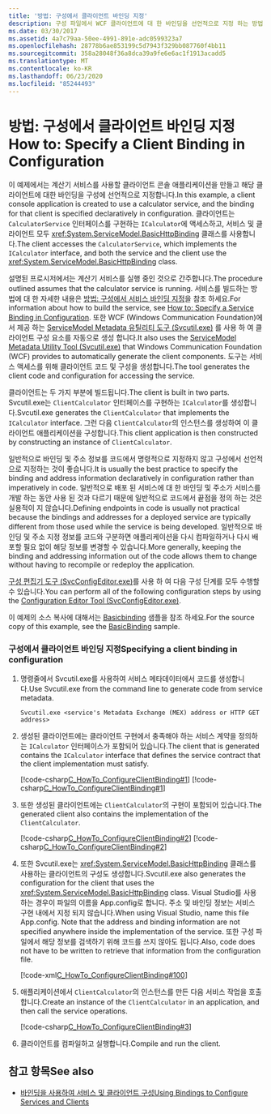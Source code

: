 ```yaml
---
title: '방법: 구성에서 클라이언트 바인딩 지정'
description: 구성 파일에서 WCF 클라이언트에 대 한 바인딩을 선언적으로 지정 하는 방법에 대해 알아봅니다. 클라이언트는이 예제에서 서비스에 액세스 합니다.
ms.date: 03/30/2017
ms.assetid: 4a7c79aa-50ee-4991-891e-adc0599323a7
ms.openlocfilehash: 28778b6ae853199c5d7943f329bb087760f4bb11
ms.sourcegitcommit: 358a28048f36a8dca39a9fe6e6ac1f1913acadd5
ms.translationtype: MT
ms.contentlocale: ko-KR
ms.lasthandoff: 06/23/2020
ms.locfileid: "85244493"
---
```

# <a name="how-to-specify-a-client-binding-in-configuration"></a><span data-ttu-id="b2cf5-104">방법: 구성에서 클라이언트 바인딩 지정</span><span class="sxs-lookup"><span data-stu-id="b2cf5-104">How to: Specify a Client Binding in Configuration</span></span>
<span data-ttu-id="b2cf5-105">이 예제에서는 계산기 서비스를 사용할 클라이언트 콘솔 애플리케이션을 만들고 해당 클라이언트에 대한 바인딩을 구성에 선언적으로 지정합니다.</span><span class="sxs-lookup"><span data-stu-id="b2cf5-105">In this example, a client console application is created to use a calculator service, and the binding for that client is specified declaratively in configuration.</span></span> <span data-ttu-id="b2cf5-106">클라이언트는 `CalculatorService` 인터페이스를 구현하는 `ICalculator`에 액세스하고, 서비스 및 클라이언트 모두 <xref:System.ServiceModel.BasicHttpBinding> 클래스를 사용합니다.</span><span class="sxs-lookup"><span data-stu-id="b2cf5-106">The client accesses the `CalculatorService`, which implements the `ICalculator` interface, and both the service and the client use the <xref:System.ServiceModel.BasicHttpBinding> class.</span></span>  
  
 <span data-ttu-id="b2cf5-107">설명된 프로시저에서는 계산기 서비스를 실행 중인 것으로 간주합니다.</span><span class="sxs-lookup"><span data-stu-id="b2cf5-107">The procedure outlined assumes that the calculator service is running.</span></span> <span data-ttu-id="b2cf5-108">서비스를 빌드하는 방법에 대 한 자세한 내용은 [방법: 구성에서 서비스 바인딩 지정](how-to-specify-a-service-binding-in-configuration.md)을 참조 하세요.</span><span class="sxs-lookup"><span data-stu-id="b2cf5-108">For information about how to build the service, see [How to: Specify a Service Binding in Configuration](how-to-specify-a-service-binding-in-configuration.md).</span></span> <span data-ttu-id="b2cf5-109">또한 WCF (Windows Communication Foundation)에서 제공 하는 [ServiceModel Metadata 유틸리티 도구 (Svcutil.exe)](servicemodel-metadata-utility-tool-svcutil-exe.md) 를 사용 하 여 클라이언트 구성 요소를 자동으로 생성 합니다.</span><span class="sxs-lookup"><span data-stu-id="b2cf5-109">It also uses the [ServiceModel Metadata Utility Tool (Svcutil.exe)](servicemodel-metadata-utility-tool-svcutil-exe.md) that Windows Communication Foundation (WCF) provides to automatically generate the client components.</span></span> <span data-ttu-id="b2cf5-110">도구는 서비스 액세스를 위해 클라이언트 코드 및 구성을 생성합니다.</span><span class="sxs-lookup"><span data-stu-id="b2cf5-110">The tool generates the client code and configuration for accessing the service.</span></span>  
  
 <span data-ttu-id="b2cf5-111">클라이언트는 두 가지 부분에 빌드됩니다.</span><span class="sxs-lookup"><span data-stu-id="b2cf5-111">The client is built in two parts.</span></span> <span data-ttu-id="b2cf5-112">Svcutil.exe는 `ClientCalculator` 인터페이스를 구현하는 `ICalculator`를 생성합니다.</span><span class="sxs-lookup"><span data-stu-id="b2cf5-112">Svcutil.exe generates the `ClientCalculator` that implements the `ICalculator` interface.</span></span> <span data-ttu-id="b2cf5-113">그런 다음 `ClientCalculator`의 인스턴스를 생성하여 이 클라이언트 애플리케이션을 구성합니다.</span><span class="sxs-lookup"><span data-stu-id="b2cf5-113">This client application is then constructed by constructing an instance of `ClientCalculator`.</span></span>  
  
 <span data-ttu-id="b2cf5-114">일반적으로 바인딩 및 주소 정보를 코드에서 명령적으로 지정하지 않고 구성에서 선언적으로 지정하는 것이 좋습니다.</span><span class="sxs-lookup"><span data-stu-id="b2cf5-114">It is usually the best practice to specify the binding and address information declaratively in configuration rather than imperatively in code.</span></span> <span data-ttu-id="b2cf5-115">일반적으로 배포 된 서비스에 대 한 바인딩 및 주소가 서비스를 개발 하는 동안 사용 된 것과 다르기 때문에 일반적으로 코드에서 끝점을 정의 하는 것은 실용적이 지 않습니다.</span><span class="sxs-lookup"><span data-stu-id="b2cf5-115">Defining endpoints in code is usually not practical because the bindings and addresses for a deployed service are typically different from those used while the service is being developed.</span></span> <span data-ttu-id="b2cf5-116">일반적으로 바인딩 및 주소 지정 정보를 코드와 구분하면 애플리케이션을 다시 컴파일하거나 다시 배포할 필요 없이 해당 정보를 변경할 수 있습니다.</span><span class="sxs-lookup"><span data-stu-id="b2cf5-116">More generally, keeping the binding and addressing information out of the code allows them to change without having to recompile or redeploy the application.</span></span>  
  
 <span data-ttu-id="b2cf5-117">[구성 편집기 도구 (SvcConfigEditor.exe)](configuration-editor-tool-svcconfigeditor-exe.md)를 사용 하 여 다음 구성 단계를 모두 수행할 수 있습니다.</span><span class="sxs-lookup"><span data-stu-id="b2cf5-117">You can perform all of the following configuration steps by using the [Configuration Editor Tool (SvcConfigEditor.exe)](configuration-editor-tool-svcconfigeditor-exe.md).</span></span>  
  
 <span data-ttu-id="b2cf5-118">이 예제의 소스 복사에 대해서는 [Basicbinding](./samples/basicbinding.md) 샘플을 참조 하세요.</span><span class="sxs-lookup"><span data-stu-id="b2cf5-118">For the source copy of this example, see the [BasicBinding](./samples/basicbinding.md) sample.</span></span>  
  
### <a name="specifying-a-client-binding-in-configuration"></a><span data-ttu-id="b2cf5-119">구성에서 클라이언트 바인딩 지정</span><span class="sxs-lookup"><span data-stu-id="b2cf5-119">Specifying a client binding in configuration</span></span>  
  
1. <span data-ttu-id="b2cf5-120">명령줄에서 Svcutil.exe를 사용하여 서비스 메타데이터에서 코드를 생성합니다.</span><span class="sxs-lookup"><span data-stu-id="b2cf5-120">Use Svcutil.exe from the command line to generate code from service metadata.</span></span>  
  
    ```console  
    Svcutil.exe <service's Metadata Exchange (MEX) address or HTTP GET address>
    ```  
  
2. <span data-ttu-id="b2cf5-121">생성된 클라이언트에는 클라이언트 구현에서 충족해야 하는 서비스 계약을 정의하는 `ICalculator` 인터페이스가 포함되어 있습니다.</span><span class="sxs-lookup"><span data-stu-id="b2cf5-121">The client that is generated contains the `ICalculator` interface that defines the service contract that the client implementation must satisfy.</span></span>  
  
     [!code-csharp[C_HowTo_ConfigureClientBinding#1](../../../samples/snippets/csharp/VS_Snippets_CFX/c_howto_configureclientbinding/cs/generatedclient.cs#1)]
     [!code-csharp[C_HowTo_ConfigureClientBinding#1](../../../samples/snippets/csharp/VS_Snippets_CFX/c_howto_configureclientbinding/cs/source.cs#1)]  
  
3. <span data-ttu-id="b2cf5-122">또한 생성된 클라이언트에는 `ClientCalculator`의 구현이 포함되어 있습니다.</span><span class="sxs-lookup"><span data-stu-id="b2cf5-122">The generated client also contains the implementation of the `ClientCalculator`.</span></span>  
  
     [!code-csharp[C_HowTo_ConfigureClientBinding#2](../../../samples/snippets/csharp/VS_Snippets_CFX/c_howto_configureclientbinding/cs/generatedclient.cs#2)]
     [!code-csharp[C_HowTo_ConfigureClientBinding#2](../../../samples/snippets/csharp/VS_Snippets_CFX/c_howto_configureclientbinding/cs/source.cs#2)]  
  
4. <span data-ttu-id="b2cf5-123">또한 Svcutil.exe는 <xref:System.ServiceModel.BasicHttpBinding> 클래스를 사용하는 클라이언트의 구성도 생성합니다.</span><span class="sxs-lookup"><span data-stu-id="b2cf5-123">Svcutil.exe also generates the configuration for the client that uses the <xref:System.ServiceModel.BasicHttpBinding> class.</span></span> <span data-ttu-id="b2cf5-124">Visual Studio를 사용 하는 경우이 파일의 이름을 App.config로 합니다. 주소 및 바인딩 정보는 서비스 구현 내에서 지정 되지 않습니다.</span><span class="sxs-lookup"><span data-stu-id="b2cf5-124">When using Visual Studio, name this file App.config. Note that the address and binding information are not specified anywhere inside the implementation of the service.</span></span> <span data-ttu-id="b2cf5-125">또한 구성 파일에서 해당 정보를 검색하기 위해 코드를 쓰지 않아도 됩니다.</span><span class="sxs-lookup"><span data-stu-id="b2cf5-125">Also, code does not have to be written to retrieve that information from the configuration file.</span></span>  
  
     [!code-xml[C_HowTo_ConfigureClientBinding#100](../../../samples/snippets/csharp/VS_Snippets_CFX/c_howto_configureclientbinding/common/client.exe.config#100)]

5. <span data-ttu-id="b2cf5-126">애플리케이션에서 `ClientCalculator`의 인스턴스를 만든 다음 서비스 작업을 호출합니다.</span><span class="sxs-lookup"><span data-stu-id="b2cf5-126">Create an instance of the `ClientCalculator` in an application, and then call the service operations.</span></span>  
  
     [!code-csharp[C_HowTo_ConfigureClientBinding#3](../../../samples/snippets/csharp/VS_Snippets_CFX/c_howto_configureclientbinding/cs/client.cs#3)]  
  
6. <span data-ttu-id="b2cf5-127">클라이언트를 컴파일하고 실행합니다.</span><span class="sxs-lookup"><span data-stu-id="b2cf5-127">Compile and run the client.</span></span>  
  
## <a name="see-also"></a><span data-ttu-id="b2cf5-128">참고 항목</span><span class="sxs-lookup"><span data-stu-id="b2cf5-128">See also</span></span>

- [<span data-ttu-id="b2cf5-129">바인딩을 사용하여 서비스 및 클라이언트 구성</span><span class="sxs-lookup"><span data-stu-id="b2cf5-129">Using Bindings to Configure Services and Clients</span></span>](using-bindings-to-configure-services-and-clients.md)
